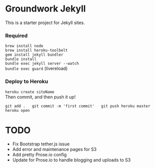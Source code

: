 # Groundwork Jekyll
This is a starter project for Jekyll sites.

### Required
`brew install node`  
`brew install heroku-toolbelt`  
`gem install jekyll bundler`  
`bundle install`  
`bundle exec jekyll server --watch`  
`bundle exec guard` (livereload)  

### Deploy to Heroku
`heroku create siteName`  
Then commit, and then push it up!

`git add .  
 git commit -m 'first commit'  
 git push heroku master  
 heroku open`  


# TODO
- Fix Bootstrap tether.js issue
- Add error and maintenance pages for S3
- Add pretty Prose.io config
- Update for Prose.io to handle blogging and uploads to S3